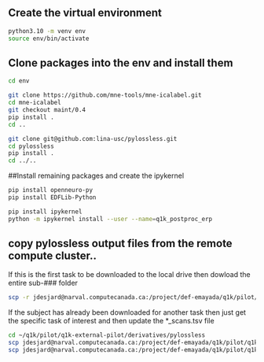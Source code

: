 ## Create the virtual environment
```bash
python3.10 -m venv env
source env/bin/activate
```

## Clone packages into the env and install them
```bash
cd env

git clone https://github.com/mne-tools/mne-icalabel.git
cd mne-icalabel
git checkout maint/0.4
pip install .
cd ..

git clone git@github.com:lina-usc/pylossless.git
cd pylossless
pip install .
cd ../..
```

##Install remaining packages and create the ipykernel
```bash
pip install openneuro-py
pip install EDFLib-Python

pip install ipykernel
python -m ipykernel install --user --name=q1k_postproc_erp
```

## copy pylossless output files from the remote compute cluster..
If this is the first task to be downloaded to the local drive then dowload the entire sub-### folder
```bash
scp -r jdesjard@narval.computecanada.ca:/project/def-emayada/q1k/pilot/q1k-external-pilot/derivatives/pylossless/sub-002 .
```
If the subject has already been downloaded for another task then just get the specific task of interest and then update the *_scans.tsv file
```bash
cd ~/q1k/pilot/q1k-external-pilot/derivatives/pylossless
scp jdesjard@narval.computecanada.ca:/project/def-emayada/q1k/pilot/q1k-external-pilot/derivatives/pylossless/sub-002/ses-01/eeg/*_task-ap_* sub-002/ses-01/eeg/
scp jdesjard@narval.computecanada.ca:/project/def-emayada/q1k/pilot/q1k-external-pilot/derivatives/pylossless/sub-002/ses-01/*_scans.tsv sub-002/ses-01/
```
